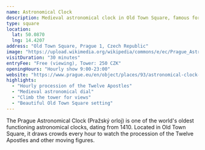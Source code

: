 ```yaml
---
name: Astronomical Clock
description: Medieval astronomical clock in Old Town Square, famous for its hourly animated show
type: square
location:
  lat: 50.0870
  lng: 14.4207
address: "Old Town Square, Prague 1, Czech Republic"
image: "https://upload.wikimedia.org/wikipedia/commons/e/ec/Prague_Astronomical_Clock.jpg"
visitDuration: "30 minutes"
entryFee: "Free (viewing), Tower: 250 CZK"
openingHours: "Hourly show 9:00-23:00"
website: "https://www.prague.eu/en/object/places/93/astronomical-clock-orloj"
highlights:
  - "Hourly procession of the Twelve Apostles"
  - "Medieval astronomical dial"
  - "Climb the tower for views"
  - "Beautiful Old Town Square setting"
---
```


The Prague Astronomical Clock (Pražský orloj) is one of the world's oldest functioning astronomical clocks, dating from 1410. Located in Old Town Square, it draws crowds every hour to watch the procession of the Twelve Apostles and other moving figures.
